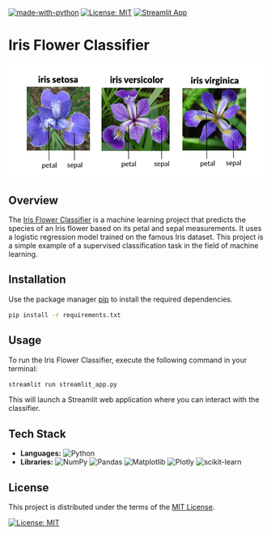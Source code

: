 [![made-with-python](https://img.shields.io/badge/Made%20with-Python-1f425f.svg)](https://www.python.org/)
[![License: MIT](https://img.shields.io/badge/License-MIT-yellow.svg)]((https://github.com/Yarlagadda-saimanoj/Iris-Flower-Classifier/blob/main/LICENSE))
[![Streamlit App](https://static.streamlit.io/badges/streamlit_badge_black_white.svg)](https://iris-flower-classifier-saimanoj-yarlagadda.streamlit.app/)
# Iris Flower Classifier

![Preview](APP/flowers.png)

## Overview

The [Iris Flower Classifier](https://iris-flower-classifier-saimanoj-yarlagadda.streamlit.app/) is a machine learning project that predicts the species of an Iris flower based on its petal and sepal measurements. It uses a logistic regression model trained on the famous Iris dataset. This project is a simple example of a supervised classification task in the field of machine learning.


## Installation

Use the package manager [pip](https://pip.pypa.io/en/stable/) to install the required dependencies.

```bash
pip install -r requirements.txt
```

## Usage

To run the Iris Flower Classifier, execute the following command in your terminal:

```bash
streamlit run streamlit_app.py
```

This will launch a Streamlit web application where you can interact with the classifier.

## Tech Stack

- **Languages:** ![Python](https://img.shields.io/badge/python-3670A0?style=for-the-badge&logo=python&logoColor=ffdd54)
- **Libraries:** ![NumPy](https://img.shields.io/badge/numpy-%23013243.svg?style=for-the-badge&logo=numpy&logoColor=white)
  ![Pandas](https://img.shields.io/badge/pandas-%23150458.svg?style=for-the-badge&logo=pandas&logoColor=white)
  ![Matplotlib](https://img.shields.io/badge/Matplotlib-%23ffffff.svg?style=for-the-badge&logo=Matplotlib&logoColor=black)
  ![Plotly](https://img.shields.io/badge/Plotly-%233F4F75.svg?style=for-the-badge&logo=plotly&logoColor=white)
  ![scikit-learn](https://img.shields.io/badge/scikit--learn-%23F7931E.svg?style=for-the-badge&logo=scikit-learn&logoColor=white)

## License

This project is distributed under the terms of the [MIT License](LICENSE).

[![License: MIT](https://img.shields.io/badge/License-MIT-yellow.svg)](LICENSE)
